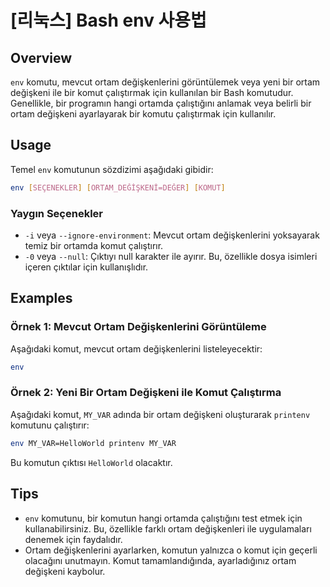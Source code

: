 # [리눅스] Bash env 사용법

## Overview
`env` komutu, mevcut ortam değişkenlerini görüntülemek veya yeni bir ortam değişkeni ile bir komut çalıştırmak için kullanılan bir Bash komutudur. Genellikle, bir programın hangi ortamda çalıştığını anlamak veya belirli bir ortam değişkeni ayarlayarak bir komutu çalıştırmak için kullanılır.

## Usage
Temel `env` komutunun sözdizimi aşağıdaki gibidir:

```bash
env [SEÇENEKLER] [ORTAM_DEĞİŞKENİ=DEĞER] [KOMUT]
```

### Yaygın Seçenekler
- `-i` veya `--ignore-environment`: Mevcut ortam değişkenlerini yoksayarak temiz bir ortamda komut çalıştırır.
- `-0` veya `--null`: Çıktıyı null karakter ile ayırır. Bu, özellikle dosya isimleri içeren çıktılar için kullanışlıdır.

## Examples
### Örnek 1: Mevcut Ortam Değişkenlerini Görüntüleme
Aşağıdaki komut, mevcut ortam değişkenlerini listeleyecektir:

```bash
env
```

### Örnek 2: Yeni Bir Ortam Değişkeni ile Komut Çalıştırma
Aşağıdaki komut, `MY_VAR` adında bir ortam değişkeni oluşturarak `printenv` komutunu çalıştırır:

```bash
env MY_VAR=HelloWorld printenv MY_VAR
```

Bu komutun çıktısı `HelloWorld` olacaktır.

## Tips
- `env` komutunu, bir komutun hangi ortamda çalıştığını test etmek için kullanabilirsiniz. Bu, özellikle farklı ortam değişkenleri ile uygulamaları denemek için faydalıdır.
- Ortam değişkenlerini ayarlarken, komutun yalnızca o komut için geçerli olacağını unutmayın. Komut tamamlandığında, ayarladığınız ortam değişkeni kaybolur.